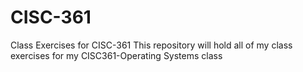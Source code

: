 # CISC-361
Class Exercises for CISC-361
This repository will hold all of my class exercises for my CISC361-Operating Systems class

